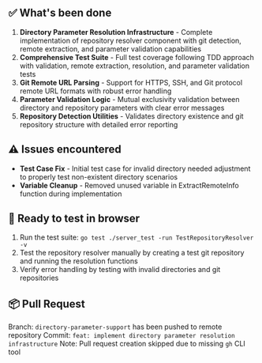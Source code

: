 ## ✅ What's been done

1. **Directory Parameter Resolution Infrastructure** - Complete implementation of repository resolver component with git detection, remote extraction, and parameter validation capabilities
2. **Comprehensive Test Suite** - Full test coverage following TDD approach with validation, remote extraction, resolution, and parameter validation tests
3. **Git Remote URL Parsing** - Support for HTTPS, SSH, and Git protocol remote URL formats with robust error handling
4. **Parameter Validation Logic** - Mutual exclusivity validation between directory and repository parameters with clear error messages
5. **Repository Detection Utilities** - Validates directory existence and git repository structure with detailed error reporting

## ⚠️ Issues encountered

- **Test Case Fix** - Initial test case for invalid directory needed adjustment to properly test non-existent directory scenarios
- **Variable Cleanup** - Removed unused variable in ExtractRemoteInfo function during implementation

## 👀 Ready to test in browser

1. Run the test suite: `go test ./server_test -run TestRepositoryResolver -v`
2. Test the repository resolver manually by creating a test git repository and running the resolution functions
3. Verify error handling by testing with invalid directories and git repositories

## 📦 Pull Request

Branch: `directory-parameter-support` has been pushed to remote repository
Commit: `feat: implement directory parameter resolution infrastructure`
Note: Pull request creation skipped due to missing `gh` CLI tool